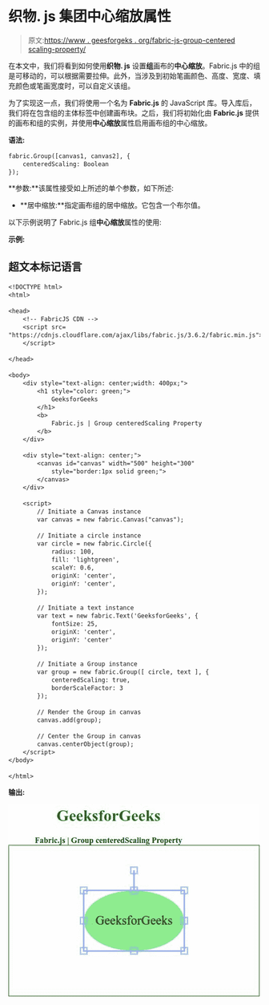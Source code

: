 # 织物. js 集团中心缩放属性

> 原文:[https://www . geesforgeks . org/fabric-js-group-centered scaling-property/](https://www.geeksforgeeks.org/fabric-js-group-centeredscaling-property/)

在本文中，我们将看到如何使用**织物. js** 设置**组**画布的**中心缩放**。Fabric.js 中的组是可移动的，可以根据需要拉伸。此外，当涉及到初始笔画颜色、高度、宽度、填充颜色或笔画宽度时，可以自定义该组。

为了实现这一点，我们将使用一个名为 **Fabric.js** 的 JavaScript 库。导入库后，我们将在包含组的主体标签中创建画布块。之后，我们将初始化由 **Fabric.js** 提供的画布和组的实例，并使用**中心缩放**属性启用画布组的中心缩放。

**语法:**

```
fabric.Group([canvas1, canvas2], {
    centeredScaling: Boolean
});
```

**参数:**该属性接受如上所述的单个参数，如下所述:

*   **居中缩放:**指定画布组的居中缩放。它包含一个布尔值。

以下示例说明了 Fabric.js 组**中心缩放**属性的使用:

**示例:**

## 超文本标记语言

```
<!DOCTYPE html>
<html>

<head>
    <!-- FabricJS CDN -->
    <script src=
"https://cdnjs.cloudflare.com/ajax/libs/fabric.js/3.6.2/fabric.min.js">
    </script>

</head>

<body>
    <div style="text-align: center;width: 400px;">
        <h1 style="color: green;">
            GeeksforGeeks
        </h1>
        <b>
            Fabric.js | Group centeredScaling Property
        </b>
    </div>

    <div style="text-align: center;">
        <canvas id="canvas" width="500" height="300"
            style="border:1px solid green;">
        </canvas>
    </div>

    <script>
        // Initiate a Canvas instance
        var canvas = new fabric.Canvas("canvas");

        // Initiate a circle instance
        var circle = new fabric.Circle({
            radius: 100,
            fill: 'lightgreen',
            scaleY: 0.6,
            originX: 'center',
            originY: 'center',
        });

        // Initiate a text instance
        var text = new fabric.Text('GeeksforGeeks', {
            fontSize: 25,
            originX: 'center',
            originY: 'center'
        });

        // Initiate a Group instance
        var group = new fabric.Group([ circle, text ], {
            centeredScaling: true,
            borderScaleFactor: 3 
        });

        // Render the Group in canvas
        canvas.add(group);

        // Center the Group in canvas
        canvas.centerObject(group);
    </script>
</body>

</html>
```

**输出:**

![](img/5ecd1ad22972c943f80efa20c09e6d36.png)